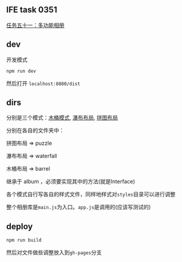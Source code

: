 ## IFE task 0351

[任务五十一：多功能相册](http://ife.baidu.com/task/detail?taskId=51)

## dev

开发模式

```bash
npm run dev
```

然后打开 `localhost:8080/dist`

## dirs

分别是三个模式：[木桶模式](http://ife.baidu.com/task/detail?taskId=45), [瀑布布局](http://ife.baidu.com/task/detail?taskId=44), [拼图布局](http://ife.baidu.com/task/detail?taskId=43)

分别在各自的文件夹中：

拼图布局 => puzzle

瀑布布局 => waterfall

木桶布局 => barrel

继承于 album ，必须要实现其中的方法(就是Interface)

各个模式自行写各自的样式文件，同样地样式对`styles`目录可以进行调整

整个相册库是`main.js`为入口。`app.js`是调用的(应该写测试的)

## deploy

```bash
npm run build
```

然后对文件做些调整放入到`gh-pages`分支